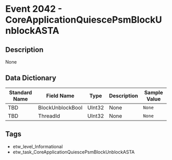 # Event 2042 - CoreApplicationQuiescePsmBlockUnblockASTA

## Description
None

## Data Dictionary
|Standard Name|Field Name|Type|Description|Sample Value|
|---|---|---|---|---|
|TBD|BlockUnblockBool|UInt32|None|`None`|
|TBD|ThreadId|UInt32|None|`None`|

## Tags
* etw_level_Informational
* etw_task_CoreApplicationQuiescePsmBlockUnblockASTA